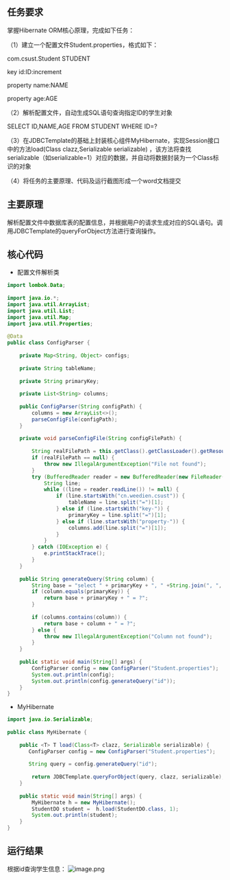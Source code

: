 ## 任务要求

掌握Hibernate ORM核心原理，完成如下任务：

（1）建立一个配置文件Student.properties，格式如下：

com.csust.Student STUDENT

key id:ID:increment

property name:NAME

property age:AGE

（2）解析配置文件，自动生成SQL语句查询指定ID的学生对象

SELECT ID,NAME,AGE FROM STUDENT WHERE ID=?

（3）在JDBCTemplate的基础上封装核心组件MyHibernate，实现Session接口中的方法load(Class clazz,Serializable serializable)
，该方法将查找serializable（如serializable=1）对应的数据，并自动将数据封装为一个Class标识的对象

（4）将任务的主要原理、代码及运行截图形成一个word文档提交

## 主要原理

解析配置文件中数据库表的配置信息，并根据用户的请求生成对应的SQL语句。调用JDBCTemplate的queryForObject方法进行查询操作。

## 核心代码

- 配置文件解析类

```java
import lombok.Data;  
  
import java.io.*;  
import java.util.ArrayList;  
import java.util.List;  
import java.util.Map;  
import java.util.Properties;  
  
@Data  
public class ConfigParser {  
  
    private Map<String, Object> configs;  
  
    private String tableName;  
  
    private String primaryKey;  
  
    private List<String> columns;  
  
    public ConfigParser(String configPath) {  
        columns = new ArrayList<>();  
        parseConfigFile(configPath);  
    }  
  
    private void parseConfigFile(String configFilePath) {  
  
        String realFilePath = this.getClass().getClassLoader().getResource(configFilePath).getFile();  
        if (realFilePath == null) {  
            throw new IllegalArgumentException("File not found");  
        }  
        try (BufferedReader reader = new BufferedReader(new FileReader(realFilePath))) {  
            String line;  
            while ((line = reader.readLine()) != null) {  
                if (line.startsWith("cn.weedien.csust")) {  
                    tableName = line.split("=")[1];  
                } else if (line.startsWith("key-")) {  
                    primaryKey = line.split("=")[1];  
                } else if (line.startsWith("property-")) {  
                    columns.add(line.split("=")[1]);  
                }  
            }  
        } catch (IOException e) {  
            e.printStackTrace();  
        }  
    }  
  
    public String generateQuery(String column) {  
        String base = "select " + primaryKey + ", " +String.join(", ", columns) + " from " + tableName + " where ";  
        if (column.equals(primaryKey)) {  
            return base + primaryKey + " = ?";  
        }  
  
        if (columns.contains(column)) {  
            return base + column + " = ?";  
        } else {  
            throw new IllegalArgumentException("Column not found");  
        }  
    }  
  
    public static void main(String[] args) {  
        ConfigParser config = new ConfigParser("Student.properties");  
        System.out.println(config);  
        System.out.println(config.generateQuery("id"));  
    }  
}
```

- MyHibernate

```java
import java.io.Serializable;  
  
public class MyHibernate {  
  
    public <T> T load(Class<T> clazz, Serializable serializable) {  
       ConfigParser config = new ConfigParser("Student.properties");  
  
       String query = config.generateQuery("id");  
  
        return JDBCTemplate.queryForObject(query, clazz, serializable);  
    }  
  
    public static void main(String[] args) {  
        MyHibernate h = new MyHibernate();  
        StudentDO student =  h.load(StudentDO.class, 1);  
        System.out.println(student);  
    }  
}
```

## 运行结果

根据id查询学生信息：
![image.png](https://picgo-1314385327.cos.ap-guangzhou.myqcloud.com/markdown/20240404195543.png)
